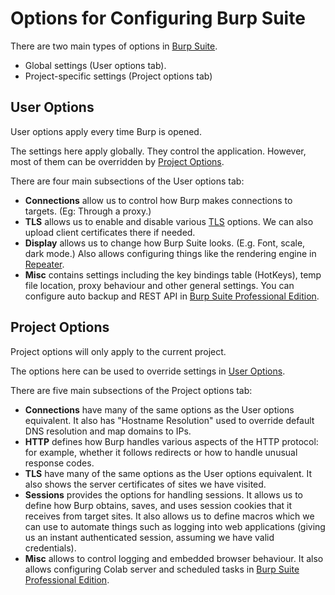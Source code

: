 # Options for Configuring Burp Suite

There are two main types of options in [Burp Suite](Burp%20Suite.md).
- Global settings (User options tab).
- Project-specific settings (Project options tab)

## User Options

User options apply every time Burp is opened.

The settings here apply globally. They control the application. However, most of them can be overridden by [Project Options](#Project%20Options).

There are four main subsections of the User options tab:
- **Connections** allow us to control how Burp makes connections to targets. (Eg: Through a proxy.)
- **TLS** allows us to enable and disable various [TLS](../../../../cryptography/secure%20communication/protocols/TLS.md) options. We can also upload client certificates there if needed.
- **Display** allows us to change how Burp Suite looks. (E.g. Font, scale, dark mode.) Also allows configuring things like the rendering engine in [Repeater](Repeater.md).
- **Misc** contains settings including the key bindings table (HotKeys), temp file location, proxy behaviour and other general settings. You can configure auto backup and REST API in [Burp Suite Professional Edition](editions#Burp%20Suite%20Professional%20Edition).

## Project Options

Project options will only apply to the current project.

The options here can be used to override settings in [User Options](#User%20Options).

There are five main subsections of the Project options tab:
- **Connections** have many of the same options as the User options equivalent. It also has "Hostname Resolution" used to override default DNS resolution and map domains to IPs.
- **HTTP** defines how Burp handles various aspects of the HTTP protocol: for example, whether it follows redirects or how to handle unusual response codes.
- **TLS** have many of the same options as the User options equivalent. It also shows the server certificates of sites we have visited.
- **Sessions** provides the options for handling sessions. It allows us to define how Burp obtains, saves, and uses session cookies that it receives from target sites. It also allows us to define macros which we can use to automate things such as logging into web applications (giving us an instant authenticated session, assuming we have valid credentials).
- **Misc** allows to control logging and embedded browser behaviour. It also allows configuring Colab server and scheduled tasks in [Burp Suite Professional Edition](editions#Burp%20Suite%20Professional%20Edition).